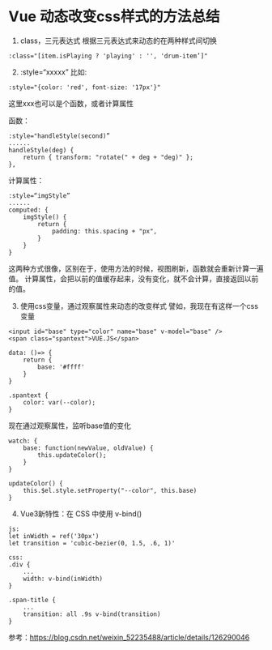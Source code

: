 # Vue 动态改变css样式的方法总结

1. class，三元表达式
根据三元表达式来动态的在两种样式间切换
```
:class="[item.isPlaying ? 'playing' : '', 'drum-item’]"
```

2. :style=“xxxxx”
比如: 
```
:style="{color: 'red', font-size: '17px'}"
```
这里xxx也可以是个函数，或者计算属性

函数：
```
:style="handleStyle(second)”
......
handleStyle(deg) {
    return { transform: "rotate(" + deg + "deg)" };
},
```
计算属性：
```
:style=“imgStyle”
......
computed: {
    imgStyle() {
        return {
            padding: this.spacing + "px",
        }
    }
}
```
这两种方式很像，区别在于，使用方法的时候，视图刷新，函数就会重新计算一遍值。
计算属性，会把以前的值缓存起来，没有变化，就不会计算，直接返回以前的值。


3. 使用css变量，通过观察属性来动态的改变样式
譬如，我现在有这样一个css变量
```
<input id="base" type="color" name="base" v-model="base" />
<span class="spantext">VUE.JS</span>
```

```
data: ()=> {
    return {
        base: '#ffff'
    }
}
```

```
.spantext {
    color: var(--color);
}
```

现在通过观察属性，监听base值的变化
```
watch: {
    base: function(newValue, oldValue) {
        this.updateColor();
    }
}

updateColor() {
    this.$el.style.setProperty("--color", this.base)
}
```

4. Vue3新特性：在 CSS 中使用 v-bind()
```
js:
let inWidth = ref('30px')
let transition = 'cubic-bezier(0, 1.5, .6, 1)'

css:
.div {
    ...
    width: v-bind(inWidth)
}

.span-title {
    ...
    transition: all .9s v-bind(transition)
}
```

参考：https://blog.csdn.net/weixin_52235488/article/details/126290046